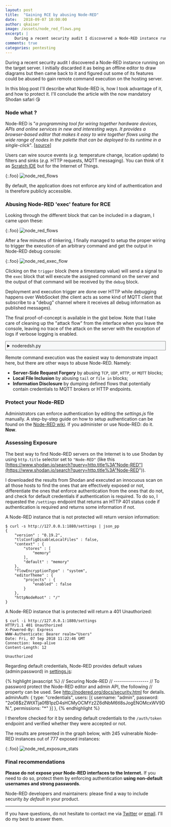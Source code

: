 ```yaml
---
layout: post
title:  "Gaining RCE by abusing Node-RED"
date:   2018-09-07 10:00:00
author: qkaiser
image: /assets/node_red_flows.png 
excerpt: |
    During a recent security audit I discovered a Node-RED instance running on the target server. I initially discarded it as being an offline editor to draw diagrams but then came back to it and figured out some of its features could be abused to gain remote command execution on the hosting server.
comments: true
categories: pentesting
---
```


During a recent security audit I discovered a Node-RED instance running on the target server. I initially discarded it as being an offline editor to draw diagrams but then came back to it and figured out some of its features could be abused to gain remote command execution on the hosting server.

In this blog post I'll describe what Node-RED is, how I took advantage of it, and how to protect it. I'll conclude the article with the now mandatory Shodan safari 😘


### Node what ?

Node-RED is "*a programming tool for wiring together hardware devices, APIs and online services in new and interesting ways. It provides a browser-based editor that makes it easy to wire together flows using the wide range of nodes in the palette that can be deployed to its runtime in a single-click*". [[source](https://nodered.org/)]

Users can wire source events (*e.g.* temperature change, location update) to filters and sinks (*e.g.* HTTP requests, MQTT messaging). You can think of it as [Scratch IDE](https://scratch.mit.edu/) but for the Internet of Things.

{:.foo}
![node_red_flows]({{site.url}}/assets/node_red_flows.png)

By default, the application does not enforce any kind of authentication and is therefore publicly accessible.

### Abusing Node-RED 'exec' feature for RCE

Looking through the different block that can be included in a diagram, I came upon these:

{:.foo}
![node_red_flows]({{site.url}}/assets/node_red_exec.png)

After a few minutes of tinkering, I finally managed to setup the proper wiring to trigger the execution of an arbitrary command and get the output in Node-RED debug console:

{:.foo}
![node_red_exec_flow]({{site.url}}/assets/node_red_exec_flow.png)

Clicking on the `trigger` block (here a timestamp value) will send a signal to the `exec` block that will execute the assigned command on the server and the output of that command will be received by the `debug` block.

Deployment and execution trigger are done over HTTP while debugging happens over WebSocket (the client acts as some kind of MQTT client that subscribe to a "debug" channel where it receives all debug information as published messages).

The final proof-of-concept is available in the gist below. Note that I take care of cleaning up the "attack flow" from the interface when you leave the console, leaving no trace of the attack on the server with the exception of logs if verbose logging is enabled.

<details>
<summary style="background-color:#f6f7f8;padding: 5px;border-color:gray;border-style: solid;border-width: 1px;">noderedsh.py</summary>
<script src="https://gist.github.com/QKaiser/79459c3cb5ea6e658701c7d203a8c297.js"></script>
</details>


<script src="https://asciinema.org/a/kwP3oebWleOQVtHou08zvggt9.js" id="asciicast-kwP3oebWleOQVtHou08zvggt9" async></script>

Remote command execution was the easiest way to demonstrate impact here, but there are other ways to abuse Node-RED. Namely:

* **Server-Side Request Forgery** by abusing `TCP`, `UDP`, `HTTP`, or `MQTT` blocks;
* **Local File Inclusion** by abusing `tail` or `file in` blocks;
* **Information Disclosure** by dumping defined flows that potentially contain credentials to MQTT brokers or HTTP endpoints.

### Protect your Node-RED

Administrators can enforce authentication by editing the *settings.js* file manually. A step-by-step guide on how to setup authentication can be found on the [Node-RED wiki](https://nodered.org/docs/security). If you administer or use Node-RED: do it. **Now**.

### Assessing Exposure

The best way to find Node-RED servers on the Internet is to use Shodan by using `http.title` selector set to `"Node-RED"` (like this [https://www.shodan.io/search?query=http.title%3A"Node-RED"](https://www.shodan.io/search?query=http.title%3A"Node-RED")).

I downloaded the results from Shodan and executed an innocuous scan on all those hosts to find the ones that are effectively exposed or not, differentiate the ones that enforce authentication from the ones that do not, and check for default credentials if authentication is required. To do so, I requested the `/settings` endpoint that returns an HTTP 401 status code if authentication is required and returns some information if not.

A Node-RED instance that is not protected will return version information:

```
$ curl -s http://127.0.0.1:1880/settings | json_pp
{
    "version" : "0.19.2",
    "tlsConfigDisableLocalFiles" : false,
    "context" : {
        "stores" : [
            "memory"
        ],
        "default" : "memory"
    },
    "flowEncryptionType" : "system",
    "editorTheme" : {
        "projects" : {
            "enabled" : false
        }
    },
    "httpNodeRoot" : "/"
}
```

A Node-RED instance that is protected will return a 401 Unauthorized:

```
$ curl -i http://127.0.0.1:1880/settings
HTTP/1.1 401 Unauthorized
X-Powered-By: Express
WWW-Authenticate: Bearer realm="Users"
Date: Fri, 07 Sep 2018 11:22:46 GMT
Connection: keep-alive
Content-Length: 12

Unauthorized
```

Regarding default credentials, Node-RED provides default values (admin:password) in [settings.js](https://github.com/node-red/node-red/blob/master/settings.js#L118):

{% highlight javascript %}
// Securing Node-RED
// -----------------
// To password protect the Node-RED editor and admin API, the following
// property can be used. See http://nodered.org/docs/security.html for details.
adminAuth: {
    type: "credentials",
    users: [{
        username: "admin",
        password: "$2a$08$zZWtXTja0fB1pzD4sHCMyOCMYz2Z6dNbM6tl8sJogENOMcxWV9DN.",
        permissions: "*"
    }]
},
{% endhighlight %}

I therefore checked for it by sending default credentials to the `/auth/token` endpoint and verified whether they were accepted or not.

The results are presented in the graph below, with 245 vulnerable Node-RED instances out of 777 exposed instances:

{:.foo}
![node_red_exposure_stats]({{site.url}}/assets/node_red_exposure_stats.png)

### Final recommendations

**Please do not expose your Node-RED interfaces to the Internet.** If you need to do so, protect them by enforcing authentication **using non-default usernames and strong passwords**.

Node-RED developers and maintainers: please find a way to include security *by default* in your product.

-----

If you have questions, do not hesitate to contact me via [Twitter](https://twitter.com/qkaiser) or [email](mailto:contact@quentinkaiser.be). I'll do my best to answer them.


